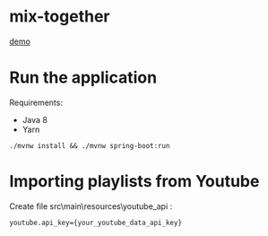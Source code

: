 # mix-together

[demo](http://ec2-18-222-253-254.us-east-2.compute.amazonaws.com/)

# Run the application

Requirements:

* Java 8
* Yarn

```
./mvnw install && ./mvnw spring-boot:run
```
# Importing playlists from Youtube
Create file src\main\resources\youtube_api :<br>
```
youtube.api_key={your_youtube_data_api_key}
```
